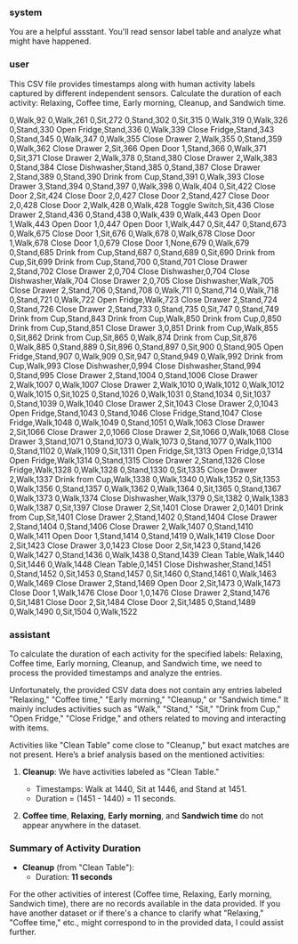 ### system
You are a helpful assstant. You'll read sensor label table and analyze what might have happened.
### user

This CSV file provides timestamps along with human activity labels captured by different independent sensors.
Calculate the duration of each activity: Relaxing, Coffee time, Early morning, Cleanup, and Sandwich time.
    
0,Walk,92
0,Walk,261
0,Sit,272
0,Stand,302
0,Sit,315
0,Walk,319
0,Walk,326
0,Stand,330
Open Fridge,Stand,336
0,Walk,339
Close Fridge,Stand,343
0,Stand,345
0,Walk,347
0,Walk,355
Close Drawer 2,Walk,355
0,Stand,359
0,Walk,362
Close Drawer 2,Sit,366
Open Door 1,Stand,366
0,Walk,371
0,Sit,371
Close Drawer 2,Walk,378
0,Stand,380
Close Drawer 2,Walk,383
0,Stand,384
Close Dishwasher,Stand,385
0,Stand,387
Close Drawer 2,Stand,389
0,Stand,390
Drink from Cup,Stand,391
0,Walk,393
Close Drawer 3,Stand,394
0,Stand,397
0,Walk,398
0,Walk,404
0,Sit,422
Close Door 2,Sit,424
Close Door 2,0,427
Close Door 2,Stand,427
Close Door 2,0,428
Close Door 2,Walk,428
0,Walk,428
Toggle Switch,Sit,436
Close Drawer 2,Stand,436
0,Stand,438
0,Walk,439
0,Walk,443
Open Door 1,Walk,443
Open Door 1,0,447
Open Door 1,Walk,447
0,Sit,447
0,Stand,673
0,Walk,675
Close Door 1,Sit,676
0,Walk,678
0,Walk,678
Close Door 1,Walk,678
Close Door 1,0,679
Close Door 1,None,679
0,Walk,679
0,Stand,685
Drink from Cup,Stand,687
0,Stand,689
0,Sit,690
Drink from Cup,Sit,699
Drink from Cup,Stand,700
0,Stand,701
Close Drawer 2,Stand,702
Close Drawer 2,0,704
Close Dishwasher,0,704
Close Dishwasher,Walk,704
Close Drawer 2,0,705
Close Dishwasher,Walk,705
Close Drawer 2,Stand,706
0,Stand,708
0,Walk,711
0,Stand,714
0,Walk,718
0,Stand,721
0,Walk,722
Open Fridge,Walk,723
Close Drawer 2,Stand,724
0,Stand,726
Close Drawer 2,Stand,733
0,Stand,735
0,Sit,747
0,Stand,749
Drink from Cup,Stand,843
Drink from Cup,Walk,850
Drink from Cup,0,850
Drink from Cup,Stand,851
Close Drawer 3,0,851
Drink from Cup,Walk,855
0,Sit,862
Drink from Cup,Sit,865
0,Walk,874
Drink from Cup,Sit,876
0,Walk,885
0,Stand,889
0,Sit,896
0,Stand,897
0,Sit,900
0,Stand,905
Open Fridge,Stand,907
0,Walk,909
0,Sit,947
0,Stand,949
0,Walk,992
Drink from Cup,Walk,993
Close Dishwasher,0,994
Close Dishwasher,Stand,994
0,Stand,995
Close Drawer 2,Stand,1004
0,Stand,1006
Close Drawer 2,Walk,1007
0,Walk,1007
Close Drawer 2,Walk,1010
0,Walk,1012
0,Walk,1012
0,Walk,1015
0,Sit,1025
0,Stand,1026
0,Walk,1031
0,Stand,1034
0,Sit,1037
0,Stand,1039
0,Walk,1040
Close Drawer 2,Sit,1043
Close Drawer 2,0,1043
Open Fridge,Stand,1043
0,Stand,1046
Close Fridge,Stand,1047
Close Fridge,Walk,1048
0,Walk,1049
0,Stand,1051
0,Walk,1063
Close Drawer 2,Sit,1066
Close Drawer 2,0,1066
Close Drawer 2,Sit,1066
0,Walk,1068
Close Drawer 3,Stand,1071
0,Stand,1073
0,Walk,1073
0,Stand,1077
0,Walk,1100
0,Stand,1102
0,Walk,1109
0,Sit,1311
Open Fridge,Sit,1313
Open Fridge,0,1314
Open Fridge,Walk,1314
0,Stand,1315
Close Drawer 2,Stand,1326
Close Fridge,Walk,1328
0,Walk,1328
0,Stand,1330
0,Sit,1335
Close Drawer 2,Walk,1337
Drink from Cup,Walk,1338
0,Walk,1340
0,Walk,1352
0,Sit,1353
0,Walk,1356
0,Stand,1357
0,Walk,1362
0,Walk,1364
0,Sit,1365
0,Stand,1367
0,Walk,1373
0,Walk,1374
Close Dishwasher,Walk,1379
0,Sit,1382
0,Walk,1383
0,Walk,1387
0,Sit,1397
Close Drawer 2,Sit,1401
Close Drawer 2,0,1401
Drink from Cup,Sit,1401
Close Drawer 2,Stand,1402
0,Stand,1404
Close Drawer 2,Stand,1404
0,Stand,1406
Close Drawer 2,Walk,1407
0,Stand,1410
0,Walk,1411
Open Door 1,Stand,1414
0,Stand,1419
0,Walk,1419
Close Door 2,Sit,1423
Close Drawer 3,0,1423
Close Door 2,Sit,1423
0,Stand,1426
0,Walk,1427
0,Stand,1436
0,Walk,1438
0,Stand,1439
Clean Table,Walk,1440
0,Sit,1446
0,Walk,1448
Clean Table,0,1451
Close Dishwasher,Stand,1451
0,Stand,1452
0,Sit,1453
0,Stand,1457
0,Sit,1460
0,Stand,1461
0,Walk,1463
0,Walk,1469
Close Drawer 2,Stand,1469
Open Door 2,Sit,1473
0,Walk,1473
Close Door 1,Walk,1476
Close Door 1,0,1476
Close Drawer 2,Stand,1476
0,Sit,1481
Close Door 2,Sit,1484
Close Door 2,Sit,1485
0,Stand,1489
0,Walk,1490
0,Sit,1504
0,Walk,1522

### assistant
To calculate the duration of each activity for the specified labels: Relaxing, Coffee time, Early morning, Cleanup, and Sandwich time, we need to process the provided timestamps and analyze the entries.

Unfortunately, the provided CSV data does not contain any entries labeled "Relaxing," "Coffee time," "Early morning," "Cleanup," or "Sandwich time." It mainly includes activities such as "Walk," "Stand," "Sit," "Drink from Cup," "Open Fridge," "Close Fridge," and others related to moving and interacting with items.

Activities like "Clean Table" come close to "Cleanup," but exact matches are not present. Here’s a brief analysis based on the mentioned activities:

1. **Cleanup**: We have activities labeled as "Clean Table." 
   - Timestamps: Walk at 1440, Sit at 1446, and Stand at 1451. 
   - Duration = (1451 - 1440) = 11 seconds.

2. **Coffee time**, **Relaxing**, **Early morning**, and **Sandwich time** do not appear anywhere in the dataset.

### Summary of Activity Duration
- **Cleanup** (from "Clean Table"):
  - Duration: **11 seconds**
  
For the other activities of interest (Coffee time, Relaxing, Early morning, Sandwich time), there are no records available in the data provided. If you have another dataset or if there's a chance to clarify what "Relaxing," "Coffee time," etc., might correspond to in the provided data, I could assist further.

